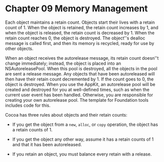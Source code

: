 Chapter 09 Memory Management
============================

Each object maintains a retain count. Objects start their lives with a retain
count of 1. When the object is retained, the retain count increases by 1, and
when the object is released, the retain count is decreased by 1. When the 
retain count reaches 0, the object is destroyed. The object''s dealloc message
is called first, and then its memory is recycled, ready for use by other 
objects.

When an object receives the autorelease message, its retain count doesn''t 
change immediately; instead, the object is placed into an NSAutoreleasePool. 
When this pool is destroyed, all the objects in the pool are sent a release 
message. Any objects that have been autoreleased will then have their retain 
count decremented by 1. If the count goes to 0, the object is destroyed. When 
you use the AppKit, an autorelease pool will be created and destroyed for you 
at well-defined times, such as when the current user event has been handled.
Otherwise, you are responsible for creating your own autorelease pool. The 
template for Foundation tools includes code for this.

Cocoa has three rules about objects and their retain counts:

- If you get the object from a `new`, `alloc`, or `copy` operation, the object
has a retain counts of 1.

- If you get the object any other way, assume it has a retain counts of 1 and 
that it has been autoreleased.

- If you retain an object, you must balance every retain with a release.


